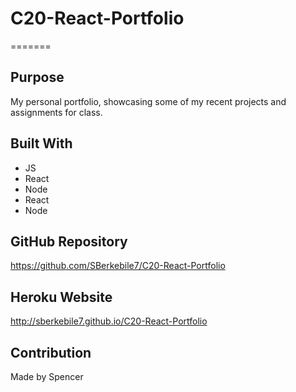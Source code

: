 # C20-React-Portfolio

=======

## Purpose
My personal portfolio, showcasing some of my recent projects and assignments for class.

## Built With
* JS
* React
* Node
* React
* Node

## GitHub Repository
https://github.com/SBerkebile7/C20-React-Portfolio

## Heroku Website
http://sberkebile7.github.io/C20-React-Portfolio

## Contribution
Made by Spencer